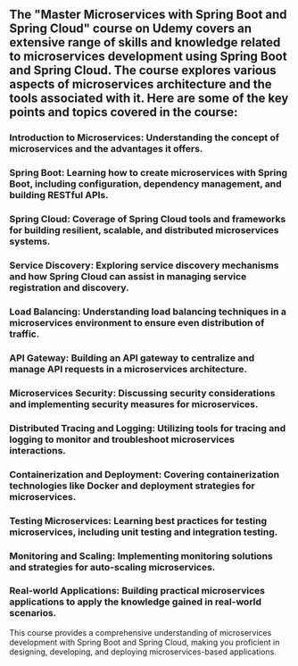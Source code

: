 ## The "Master Microservices with Spring Boot and Spring Cloud" course on Udemy covers an extensive range of skills and knowledge related to microservices development using Spring Boot and Spring Cloud. The course explores various aspects of microservices architecture and the tools associated with it. Here are some of the key points and topics covered in the course:

### Introduction to Microservices: Understanding the concept of microservices and the advantages it offers.

### Spring Boot: Learning how to create microservices with Spring Boot, including configuration, dependency management, and building RESTful APIs.

### Spring Cloud: Coverage of Spring Cloud tools and frameworks for building resilient, scalable, and distributed microservices systems.

### Service Discovery: Exploring service discovery mechanisms and how Spring Cloud can assist in managing service registration and discovery.

### Load Balancing: Understanding load balancing techniques in a microservices environment to ensure even distribution of traffic.

### API Gateway: Building an API gateway to centralize and manage API requests in a microservices architecture.

### Microservices Security: Discussing security considerations and implementing security measures for microservices.

### Distributed Tracing and Logging: Utilizing tools for tracing and logging to monitor and troubleshoot microservices interactions.

### Containerization and Deployment: Covering containerization technologies like Docker and deployment strategies for microservices.

### Testing Microservices: Learning best practices for testing microservices, including unit testing and integration testing.

### Monitoring and Scaling: Implementing monitoring solutions and strategies for auto-scaling microservices.

### Real-world Applications: Building practical microservices applications to apply the knowledge gained in real-world scenarios.

This course provides a comprehensive understanding of microservices development with Spring Boot and Spring Cloud, making you proficient in designing, developing, and deploying microservices-based applications.
